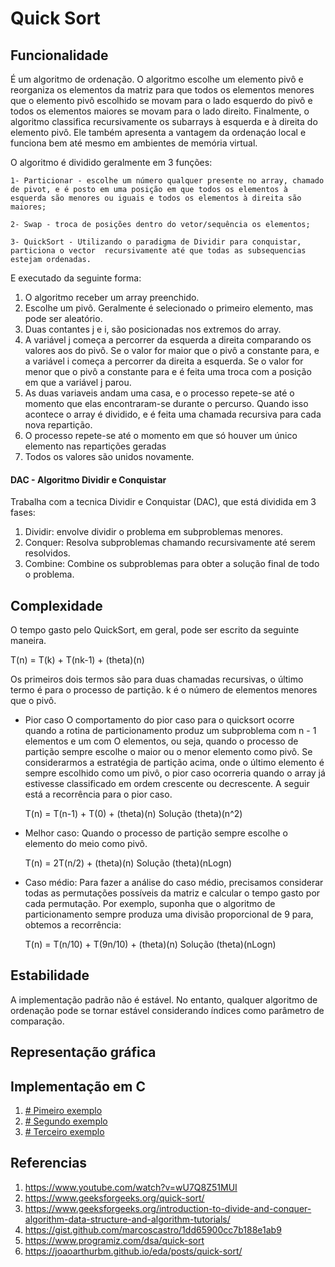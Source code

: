 
# Quick Sort

## Funcionalidade 

É um algoritmo de ordenação. O algoritmo escolhe um elemento pivô e reorganiza os elementos da matriz para que todos os elementos menores que o elemento pivô escolhido se movam para o lado esquerdo do pivô e todos os elementos maiores se movam para o lado direito. Finalmente, o algoritmo classifica recursivamente os subarrays à esquerda e à direita do elemento pivô. Ele também apresenta a vantagem da ordenaçáo local e funciona bem até mesmo em ambientes de memória virtual.

O algoritmo é dividido geralmente em 3 funções:

    1- Particionar - escolhe um número qualquer presente no array, chamado de pivot, e é posto em uma posição em que todos os elementos à esquerda são menores ou iguais e todos os elementos à direita são maiores;
 
    2- Swap - troca de posições dentro do vetor/sequência os elementos;

    3- QuickSort - Utilizando o paradigma de Dividir para conquistar, particiona o vector  recursivamente até que todas as subsequencias estejam ordenadas.

E executado da seguinte forma:

1. O algoritmo receber um array preenchido.
2. Escolhe um pivô. Geralmente é selecionado o primeiro elemento, mas pode ser aleatório.
3. Duas contantes j e i, são posicionadas nos extremos do array. 
4. A variável j começa a percorrer da esquerda a direita comparando os valores aos do pivô. Se o valor for maior que o pivô a constante para, e a variável i começa  a percorrer da direita a esquerda. Se o valor for menor que o pivô a constante para e é feita uma troca com a posição em que a variável j parou.
5. As duas variaveis andam uma casa, e o processo repete-se até o momento que elas encontraram-se durante o percurso. Quando isso acontece o array é dividido, e é feita uma chamada recursiva para cada nova repartição.
6. O processo repete-se até o momento em que só houver um único elemento nas repartições geradas
7. Todos os valores são unidos novamente.


#### DAC - Algoritmo Dividir e Conquistar

Trabalha com a tecnica Dividir e Conquistar (DAC), que está dividida em 3 fases:

1. Dividir: envolve dividir o problema em subproblemas menores.
2. Conquer: Resolva subproblemas chamando recursivamente até serem resolvidos.
3. Combine: Combine os subproblemas para obter a solução final de todo o problema.
  

## Complexidade


O tempo gasto pelo QuickSort, em geral, pode ser escrito da seguinte maneira. 

 T(n) = T(k) + T(nk-1) + (theta)(n)

Os primeiros dois termos são para duas chamadas recursivas, o último termo é para o processo de partição. k é o número de elementos menores que o pivô.


- Pior caso 
    O comportamento do pior caso para o quicksort ocorre quando a rotina de particionamento produz um subproblema com n - 1 elementos e um com O elementos, ou seja, quando o processo de partição sempre escolhe o maior ou o menor elemento como pivô. Se considerarmos a estratégia de partição acima, onde o último elemento é sempre escolhido como um pivô, o pior caso ocorreria quando o array já estivesse classificado em ordem crescente ou decrescente. A seguir está a recorrência para o pior caso.  

    T(n) = T(n-1) + T(0) + (theta)(n)
    Solução (theta)(n^2)

- Melhor caso:
    Quando o processo de partição sempre escolhe o elemento do meio como pivô.

    T(n) = 2T(n/2) + (theta)(n)
    Solução (theta)(nLogn)


- Caso médio: 
    Para fazer a análise do caso médio, precisamos considerar todas as permutações possíveis da matriz e calcular o tempo gasto por cada permutação. Por exemplo, suponha que o algoritmo de particionamento sempre produza uma divisão proporcional de 9 para, obtemos a recorrência:

    T(n) = T(n/10) + T(9n/10) + (theta)(n)
    Solução (theta)(nLogn)

## Estabilidade

A implementação padrão não é estável. No entanto, qualquer algoritmo de ordenação pode se tornar estável considerando índices como parâmetro de comparação.

## Representação gráfica

## Implementação em C

1. [# Pimeiro exemplo](1#1#%20Implementação%20em%20c)
2. [# Segundo exemplo](2#2#%20Implementação%20em%20C)
3. [# Terceiro exemplo](3#3#%20Implementação%20em%20c)

## Referencias 

1. https://www.youtube.com/watch?v=wU7Q8Z51MUI
2. https://www.geeksforgeeks.org/quick-sort/
3. https://www.geeksforgeeks.org/introduction-to-divide-and-conquer-algorithm-data-structure-and-algorithm-tutorials/
4. https://gist.github.com/marcoscastro/1dd65900cc7b188e1ab9
5. https://www.programiz.com/dsa/quick-sort
6. https://joaoarthurbm.github.io/eda/posts/quick-sort/
